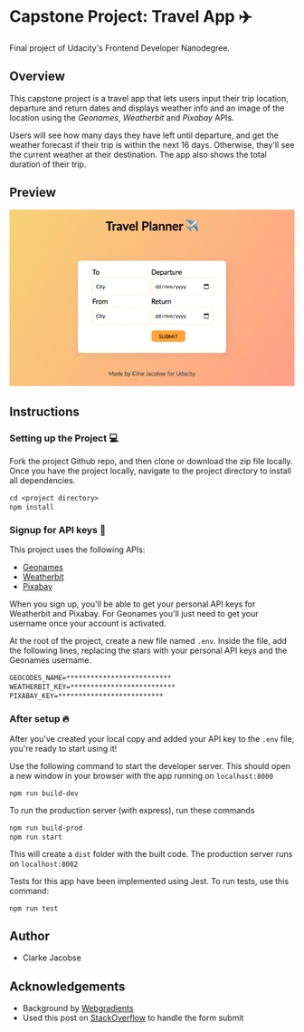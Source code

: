 # Capstone Project: Travel App :airplane:

Final project of Udacity's Frontend Developer Nanodegree. 

## Overview
This capstone project is a travel app that lets users input their trip location, departure and return dates and displays weather info and an image of the location using the _Geonames_, _Weatherbit_ and _Pixabay_ APIs. 

Users will see how many days they have left until departure, and get the weather forecast if their trip is within the next 16 days. Otherwise, they'll see the current weather at their destination. The app also shows the total duration of their trip. 

## Preview

![A screenshot of the website](preview.png)

## Instructions

### Setting up the Project :computer:
Fork the project Github repo, and then clone or download the zip file locally. Once you have the project locally, navigate to the project directory to install all dependencies. 

```
cd <project directory>
npm install
```

### Signup for API keys :key:

This project uses the following APIs:
- [Geonames](http://www.geonames.org/export/web-services.html)
- [Weatherbit](https://www.weatherbit.io/account/create)
- [Pixabay](https://pixabay.com/api/docs/)

When you sign up, you'll be able to get your personal API keys for Weatherbit and Pixabay. For Geonames you'll just need to get your username once your account is activated. 

At the root of the project, create a new file named `.env`. Inside the file, add the following lines, replacing the stars with your personal API keys and the Geonames username. 

```
GEOCODES_NAME=**************************
WEATHERBIT_KEY=**************************
PIXABAY_KEY=**************************
```

### After setup :fire:

After you've created your local copy and added your API key to the `.env` file, you're ready to start using it! 

Use the following command to start the developer server. This should open a new window in your browser with the app running on `localhost:8000`
```
npm run build-dev
```
To run the production server (with express), run these commands
```
npm run build-prod
npm run start
```
This will create a `dist` folder with the built code. The production server runs on `localhost:8082`

Tests for this app have been implemented using Jest. To run tests, use this command:
```
npm run test
```

## Author
- Clarke Jacobse

## Acknowledgements
- Background by [Webgradients](https://webgradients.com/)
- Used this post on [StackOverflow](https://stackoverflow.com/questions/37487826/send-form-data-to-javascript-on-submit) to handle the form submit
